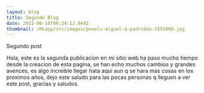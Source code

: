 ```yaml
---
layout: blog
title: Segundo Blog
date: 2022-06-19T06:24:12.844Z
thumbnail: /Miapp/src/images/pexels-miguel-á-padriñán-1591060.jpg
---
```


Segundo post 

Hola, este es la segunda publicacion en mi sitio web 
ha paso mucho tiempo desde la creacion de esta pagina, se han echo muchos cambios y grandes avences, es algo increible llegar hata aqui aun q se hara mas cosas en los proximos años, dejo este saludo para las pocas personas q lleguen a ver este post, gracias y saludos. 